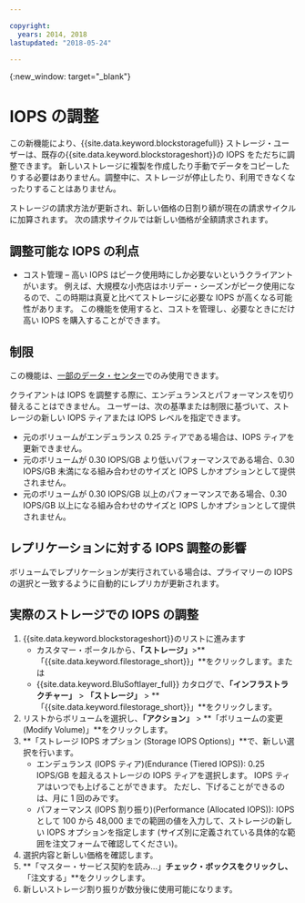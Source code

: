 ```yaml
---

copyright:
  years: 2014, 2018
lastupdated: "2018-05-24"

---
```

{:new_window: target="_blank"}

# IOPS の調整

この新機能により、{{site.data.keyword.blockstoragefull}} ストレージ・ユーザーは、既存の{{site.data.keyword.blockstorageshort}}の IOPS をただちに調整できます。 新しいストレージに複製を作成したり手動でデータをコピーしたりする必要はありません。調整中に、ストレージが停止したり、利用できなくなったりすることはありません。 

ストレージの請求方法が更新され、新しい価格の日割り額が現在の請求サイクルに加算されます。 次の請求サイクルでは新しい価格が全額請求されます。


## 調整可能な IOPS の利点

- コスト管理 – 高い IOPS はピーク使用時にしか必要ないというクライアントがいます。 例えば、大規模な小売店はホリデー・シーズンがピーク使用になるので、この時期は真夏と比べてストレージに必要な IOPS が高くなる可能性があります。 この機能を使用すると、コストを管理し、必要なときにだけ高い IOPS を購入することができます。

## 制限

この機能は、[一部のデータ・センター](new-ibm-block-and-file-storage-location-and-features.html)でのみ使用できます。 

クライアントは IOPS を調整する際に、エンデュランスとパフォーマンスを切り替えることはできません。 ユーザーは、次の基準または制限に基づいて、ストレージの新しい IOPS ティアまたは IOPS レベルを指定できます。

- 元のボリュームがエンデュランス 0.25 ティアである場合は、IOPS ティアを更新できません。
- 元のボリュームが 0.30 IOPS/GB より低いパフォーマンスである場合、0.30 IOPS/GB 未満になる組み合わせのサイズと IOPS しかオプションとして提供されません。 
- 元のボリュームが 0.30 IOPS/GB 以上のパフォーマンスである場合、0.30 IOPS/GB 以上になる組み合わせのサイズと IOPS しかオプションとして提供されません。 

## レプリケーションに対する IOPS 調整の影響

ボリュームでレプリケーションが実行されている場合は、プライマリーの IOPS の選択と一致するように自動的にレプリカが更新されます。 

## 実際のストレージでの IOPS の調整

1. {{site.data.keyword.blockstorageshort}}のリストに進みます
    - カスタマー・ポータルから、**「ストレージ」**>**「{{site.data.keyword.filestorage_short}}」**をクリックします。または
    - {{site.data.keyword.BluSoftlayer_full}} カタログで、**「インフラストラクチャー」** > **「ストレージ」** > **「{{site.data.keyword.filestorage_short}}」**をクリックします。 
2. リストからボリュームを選択し、**「アクション」** > **「ボリュームの変更 (Modify Volume)」**をクリックします。
3. **「ストレージ IOPS オプション (Storage IOPS Options)」**で、新しい選択を行います。
    - エンデュランス (IOPS ティア)(Endurance (Tiered IOPS)): 0.25 IOPS/GB を超えるストレージの IOPS ティアを選択します。 IOPS ティアはいつでも上げることができます。 ただし、下げることができるのは、月に 1 回のみです。
    - パフォーマンス (IOPS 割り振り)(Performance (Allocated IOPS)): IOPS として 100 から 48,000 までの範囲の値を入力して、ストレージの新しい IOPS オプションを指定します (サイズ別に定義されている具体的な範囲を注文フォームで確認してください)。
4. 選択内容と新しい価格を確認します。
5. **「マスター・サービス契約を読み...」**チェック・ボックスをクリックし、**「注文する」**をクリックします。
6. 新しいストレージ割り振りが数分後に使用可能になります。
